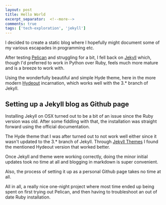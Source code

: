 ```yaml
---
layout: post
title: Hello World
excerpt_separator:  <!--more-->
comments: true
tags: ['tech-exploration', 'jekyll']
---
```


I decided to create a static blog where I hopefully might document some of my
various escapades in programming etc.

After testing [Pelican](https://blog.getpelican.com/) and struggling for a bit,
I fell back on [Jekyll](jekyllrb.com) which, though I'd preferred to work in
Python over Ruby, feels much more mature and is a breeze to work with.

Using the wonderfully beautiful and simple Hyde theme, here in the more modern
[Hydeout](https://github.com/fongandrew/hydeout) incarnation, which works well
with the 3.* branch of Jekyll.

## Setting up a Jekyll blog as Github page
Installing Jekyll on OSX turned out to be a bit of an issue since the Ruby
version was old. After some fiddling with that, the installation was straight
forward using the official documentation.

The Hyde theme that I was after turned out to not work well either since it
wasn't updated to the 3.* branch of Jekyll. Through [Jekyll Themes](http://jekyllthemes.org/)
I found the mentioned Hydeout version that worked better.

Once Jekyll and theme were working correctly, doing the minor initial updates
took no time at all and blogging in markdown is super convenient.

Also, the process of setting it up as a personal Github page takes no time at
all.

All in all, a really nice one-night project where most time ended up being spent
on first trying out Pelican, and then having to troubleshoot an out of date Ruby
installation.
